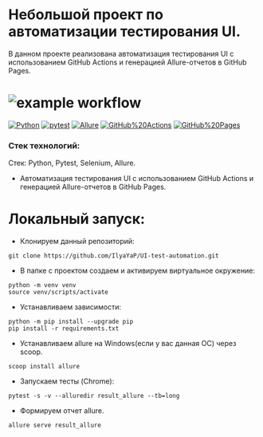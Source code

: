 # Небольшой проект по автоматизации тестирования UI.
В данном проекте реализована автоматизация тестирования UI с использованием GitHub Actions и генерацией Allure-отчетов в GitHub Pages.

# ![example workflow](https://github.com/IlyaYaP/UI-test-automation.git/actions/workflows/main.yml/badge.svg)

[![Python](https://img.shields.io/badge/-Python-464646?style=flat-square&logo=Python)](https://www.python.org/)
[![pytest](https://img.shields.io/badge/-pytest-464646?style=flat-square&logo=pytest)](https://docs.pytest.org/en/stable/contents.html/)
[![Allure](https://img.shields.io/badge/-Allure-464646?style=flat-square&logo=Allure)](http://allure.qatools.ru/)
[![GitHub%20Actions](https://img.shields.io/badge/-GitHub%20Actions-464646?style=flat-square&logo=GitHub%20actions)](https://github.com/features/actions/)
[![GitHub%20Pages](https://img.shields.io/badge/-GitHub%20Pages-464646?style=flat-square&logo=GitHub%20Pages)](https://pages.github.com/)
### Стек технологий:
Стек: Python, Pytest, Selenium, Allure.
- Автоматизация тестирования UI с использованием GitHub Actions и генерацией Allure-отчетов в GitHub Pages.

# Локальный запуск:
- Клонируем данный репозиторий:
```
git clone https://github.com/IlyaYaP/UI-test-automation.git
```
- В папке с проектом создаем и активируем виртуальное окружение:
```
python -m venv venv
source venv/scripts/activate
```
- Устанавливаем зависимости:
```
python -m pip install --upgrade pip
pip install -r requirements.txt
```
- Устанавливаем allure на Windows(если у вас данная ОС) через scoop.
```
scoop install allure 
```
- Запускаем тесты (Chrome):
```
pytest -s -v --alluredir result_allure --tb=long
```
- Формируем отчет allure.
```
allure serve result_allure
```
